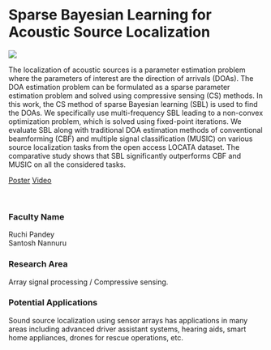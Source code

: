 # Sparse Bayesian Learning for Acoustic Source Localization

![](https://i.imgur.com/TUj4lmw.png)

The localization of acoustic sources is a parameter estimation problem where the parameters of interest are the direction of arrivals (DOAs). The DOA estimation problem can be formulated as a sparse parameter estimation problem and solved using compressive sensing (CS) methods. In this work, the CS method of sparse Bayesian learning (SBL) is used to find the DOAs. We specifically use multi-frequency SBL leading to a non-convex optimization problem, which is solved using fixed-point iterations. We evaluate SBL along with traditional DOA estimation methods of conventional beamforming (CBF) and multiple signal classification (MUSIC) on various source localization tasks from the open access LOCATA dataset. The comparative study shows that SBL significantly outperforms CBF and MUSIC on all the considered tasks.

[Poster](01.%20Sparse%20Bayesian%20Learning%20for%20Acoustic%20Source%20Localization.pdf)
[Video](https://youtu.be/9WNhrs46JsE)

<br>


### Faculty Name

Ruchi Pandey<br>
Santosh Nannuru


### Research Area

Array signal processing / Compressive sensing.


### Potential Applications

Sound source localization using sensor arrays has applications in many areas including advanced driver assistant systems, hearing aids, smart home appliances, drones for rescue operations, etc.
